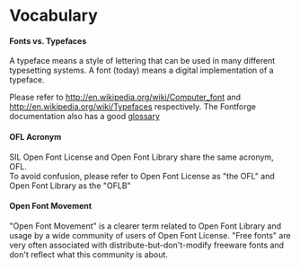<h1>Vocabulary</h1>

<h4> <span class="mw-headline"> Fonts vs. Typefaces </span></h4>

<p>A typeface means a style of lettering that can be used in many different typesetting systems. A font (today) means a digital implementation of a typeface.<p>
Please refer to <a title="http://en.wikipedia.org/wiki/Computer_font" class="external free" href="http://en.wikipedia.org/wiki/Computer_font">http://en.wikipedia.org/wiki/Computer_font</a> and <a title="http://en.wikipedia.org/wiki/Typefaces" class="external free" href="http://en.wikipedia.org/wiki/Typefaces">http://en.wikipedia.org/wiki/Typefaces</a> respectively. The Fontforge documentation also has a good <a title="http://fontforge.sourceforge.net/GlossaryFS.html" class="external text" href="http://fontforge.sourceforge.net/GlossaryFS.html">glossary</a>
</p>

<h4> <span class="mw-headline"> OFL Acronym</span></h4>
<p>SIL Open Font License and Open Font Library share the same acronym, OFL.<br>
To avoid confusion, please refer to Open Font License as "the OFL" and Open Font Library as the "OFLB"</p>

<h4><span class="mw-headline"> Open Font Movement </span></h4>
<p>"Open Font Movement" is a clearer term related to Open Font Library and usage by a wide community of users of Open Font License. 
"Free fonts" are very often associated with distribute-but-don't-modify freeware fonts and don't reflect what this community is about.
</p>